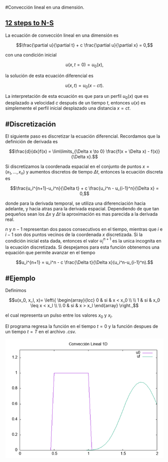 #Convección lineal en una dimensión.

[12 steps to N-S](https://www.theoj.org/jose-papers/jose.00021/10.21105.jose.00021.pdf)
-------------------------


La ecuación de convección lineal en una dimensión es

$$\frac{\partial u}{\partial t} + c \frac{\partial u}{\partial x} = 0,$$

con una condición inicial

$$u(x, t=0) = u_{0}(x),$$

la solución de esta ecuación diferencial es

$$u(x,t) = u_{0}(x-ct).$$

La interpretación de esta ecuación es que para un perfil $u_{0}(x)$ que es desplazado a velocidad $c$ después de un tiempo $t$, entonces $u(x)$ es simplemente el perfil inicial desplazado una distancia $x = ct$. 

#Discretización
-------------------------
El siguiente paso es discretizar la ecuación diferencial. 
Recordamos que la definición de derivada es

$$\frac{d}{dx}f(x) = \lim\limits_{\Delta x \to 0} \frac{f(x + \Delta x) - f(x)}{\Delta x}.$$

Si discretizamos la coordenada espacial en el conjunto de puntos  $x = (x_1, \dots , x_n)$ y aumentos discretos de tiempo $\Delta t$, entonces la ecuación discreta es

$$\frac{u_i^{n+1}-u_i^n}{\Delta t} + c \frac{u_i^n - u_{i-1}^n}{\Delta x} = 0,$$

donde para la derivada temporal, se utiliza una diferenciación hacia adelante, y hacia atras para la derivada espacial. Dependiendo de que tan pequeños sean los $\Delta x$ y $\Delta t$ la aproximación es mas parecida a la derivada real.

$n$ y $n-1$ representan dos pasos consecutivos en el tiempo, mientras que $i$ e $i-1$ son dos puntos vecinos de la coordenada $x$ discretizada. Si la condición inicial esta dada, entonces el valor $u_i^{n+1}$ es la unica incognita en la ecuación discretizada. Si despejamos para esta función obtenemos una equación que permite avanzar en el tiempo

$$u_i^{n+1} = u_i^n - c \frac{\Delta t}{\Delta x}(u_i^n-u_{i-1}^n).$$

#Ejemplo
-------------------------
Definimos

$$u(x_0, x_l, x)= \left\{ \begin{array}{lcc}
             0 &   si  & x < x_0 \\
             \\ 1 &  si & x_0 \leq x < x_l \\
             \\ 0 &  si  & x > x_l 
             \end{array}
   \right.,$$

el cual representa un pulso entre los valores $x_0$ y $x_l$.

El programa regresa la función en el tiempo $t=0$ y la función despues de un tiempo $t=T$ en el archivo .csv.

![Gráfica](grafica.png)